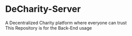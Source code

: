 # DeCharity-Server
A Decentralized Charity platform where everyone can trust\
This Repository is for the Back-End usage
